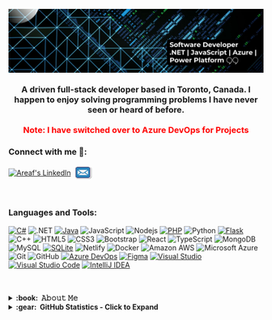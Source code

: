 <img align="center" src="Banner.jpg"/></a>

<h3 align="center">A driven full-stack developer based in Toronto, Canada. I happen to enjoy solving programming problems I have never seen or heard of before. <br><br><span style="color: red;">Note: I have switched over to Azure DevOps for Projects</span></h3>

<h3 align="left">Connect with me 🤝:</h3>
<p align="left">
<a href="https://www.linkedin.com/in/areaf/"><img align="center" alt="Areaf's LinkedIn" height="30px" width="40px" src="https://user-images.githubusercontent.com/43545812/144035037-0f415fc7-9f96-4517-a370-ccc6e78a714b.png" /></a>
<a href="mailto:areaf.ar@outlook.com" target="blank"><img align="center" src="mail.gif" height="30" width="40" /></a>
</p>
</p>
<br/>

<h3 align="left">Languages and Tools:</h3>
<p align="left"> 
  
[![C#](https://img.shields.io/badge/C%23-%23239120.svg?logo=csharp&logoColor=white)](#)
![.NET](https://img.shields.io/badge/.NET-512BD4?logo=dotnet&logoColor=fff)
[![Java](https://img.shields.io/badge/Java-%23ED8B00.svg?logo=openjdk&logoColor=white)](#)
![JavaScript](https://img.shields.io/badge/-JavaScript-black?style=flat-square&logo=javascript)
![Nodejs](https://img.shields.io/badge/-Nodejs-black?style=flat-square&logo=Node.js)
[![PHP](https://img.shields.io/badge/php-%23777BB4.svg?&logo=php&logoColor=white)](#)
![Python](https://img.shields.io/badge/-Python-black?style=flat-square&logo=Python)
[![Flask](https://img.shields.io/badge/Flask-000?logo=flask&logoColor=fff)](#)
![C++](https://img.shields.io/badge/-C++-00599C?style=flat-square&logo=c)
![HTML5](https://img.shields.io/badge/-HTML5-E34F26?style=flat-square&logo=html5&logoColor=white)
![CSS3](https://img.shields.io/badge/-CSS3-1572B6?style=flat-square&logo=css3)
![Bootstrap](https://img.shields.io/badge/-Bootstrap-563D7C?style=flat-square&logo=bootstrap)
![React](https://img.shields.io/badge/-React-black?style=flat-square&logo=react)
![TypeScript](https://img.shields.io/badge/-TypeScript-007ACC?style=flat-square&logo=typescript)
![MongoDB](https://img.shields.io/badge/-MongoDB-black?style=flat-square&logo=mongodb)
![MySQL](https://img.shields.io/badge/-MySQL-black?style=flat-square&logo=mysql)
[![SQLite](https://img.shields.io/badge/SQLite-%2307405e.svg?logo=sqlite&logoColor=white)](#)
![Netlify](https://img.shields.io/badge/Netlify-%23000000.svg?logo=netlify&logoColor=#00C7B7)
![Docker](https://img.shields.io/badge/-Docker-black?style=flat-square&logo=docker)
![Amazon AWS](https://img.shields.io/badge/Amazon%20AWS-232F3E?style=flat-square&logo=amazon-aws)
![Microsoft Azure](https://img.shields.io/badge/Microsoft%20Azure-232F7E?style=flat-square&logo=microsoft-azure)
![Git](https://img.shields.io/badge/-Git-black?style=flat-square&logo=git)
![GitHub](https://img.shields.io/badge/-GitHub-181717?style=flat-square&logo=github)
[![Azure DevOps](https://img.shields.io/badge/Azure%20DevOps-0078D7?logo=azuredevops&logoColor=fff)](#)
[![Figma](https://img.shields.io/badge/Figma-F24E1E?logo=figma&logoColor=white)](#)
[![Visual Studio](https://img.shields.io/badge/Visual%20Studio-5C2D91.svg?&logo=visual-studio&logoColor=white)](#)
[![Visual Studio Code](https://img.shields.io/badge/Visual%20Studio%20Code-0078d7.svg?logo=visual-studio-code&logoColor=white)](#)
[![IntelliJ IDEA](https://img.shields.io/badge/IntelliJIDEA-000000.svg?logo=intellij-idea&logoColor=white)](#)

<br>
<br>

<details>
<summary><b>:book: &nbsp;𝙰𝚋𝚘𝚞𝚝 𝙼𝚎</b></summary>
<br/>
<div align="center">
  <p align="center">"I'm a Software Developer - Integrations @ILAC and find fulfilment in developing complex software, integrations, automating workflows, and occasionally attending meetups in Toronto (usually related to Microsoft Technology). I focus on maintainability, performance, and readability with all of my projects and strive to follow the best practices."</p>
</div>
<br>
  
  ### A quote I live by:
<div>
  <img src="https://quotes-github-readme.vercel.app/api?type=horizontal&theme=dark&quote=In%20Solutude%20Lies%20the%20Ability%20to%20Shape%20Destiny&author=Areaf" alt="In Solitude Lies the Ability to Shape Destiny">
</div>
</details>

<details>
  <summary><b>:gear: &nbsp;GitHub Statistics - Click to Expand</b></summary>
  <br/>
    <p align="center">
        <img height="137px" src="https://github-readme-streak-stats.herokuapp.com/?user=kurayami7&hide_border=true&theme=nightowl" />
    </p>
    <p align="center">
        <img height="137px" src="https://github-readme-stats.vercel.app/api?username=kurayami7&hide_title=true&hide_border=true&show_icons=true&include_all_commits=true&count_private=true&line_height=21&theme=nightowl" /> <img height="137px" src="https://github-readme-stats.vercel.app/api/top-langs/?username=kurayami7&hide=html&hide_title=true&hide_border=true&layout=compact&langs_count=8&theme=nightowl" />
    </p>
</details>



